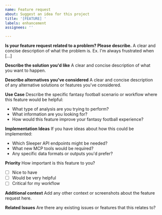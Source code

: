 ```yaml
---
name: Feature request
about: Suggest an idea for this project
title: '[FEATURE] '
labels: enhancement
assignees: ''

---
```


**Is your feature request related to a problem? Please describe.**
A clear and concise description of what the problem is. Ex. I'm always frustrated when [...]

**Describe the solution you'd like**
A clear and concise description of what you want to happen.

**Describe alternatives you've considered**
A clear and concise description of any alternative solutions or features you've considered.

**Use Case**
Describe the specific fantasy football scenario or workflow where this feature would be helpful:

- What type of analysis are you trying to perform?
- What information are you looking for?
- How would this feature improve your fantasy football experience?

**Implementation Ideas**
If you have ideas about how this could be implemented:

- Which Sleeper API endpoints might be needed?
- What new MCP tools would be required?
- Any specific data formats or outputs you'd prefer?

**Priority**
How important is this feature to you?
- [ ] Nice to have
- [ ] Would be very helpful
- [ ] Critical for my workflow

**Additional context**
Add any other context or screenshots about the feature request here.

**Related Issues**
Are there any existing issues or features that this relates to?